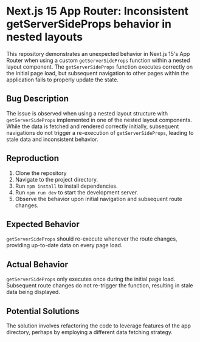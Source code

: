 # Next.js 15 App Router: Inconsistent getServerSideProps behavior in nested layouts

This repository demonstrates an unexpected behavior in Next.js 15's App Router when using a custom `getServerSideProps` function within a nested layout component. The `getServerSideProps` function executes correctly on the initial page load, but subsequent navigation to other pages within the application fails to properly update the state.

## Bug Description

The issue is observed when using a nested layout structure with `getServerSideProps` implemented in one of the nested layout components.  While the data is fetched and rendered correctly initially, subsequent navigations do not trigger a re-execution of `getServerSideProps`, leading to stale data and inconsistent behavior.

## Reproduction

1. Clone the repository
2. Navigate to the project directory.
3. Run `npm install` to install dependencies.
4. Run `npm run dev` to start the development server.
5. Observe the behavior upon initial navigation and subsequent route changes.

## Expected Behavior

`getServerSideProps` should re-execute whenever the route changes, providing up-to-date data on every page load.

## Actual Behavior

`getServerSideProps` only executes once during the initial page load. Subsequent route changes do not re-trigger the function, resulting in stale data being displayed.

## Potential Solutions

The solution involves refactoring the code to leverage features of the app directory, perhaps by employing a different data fetching strategy.